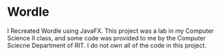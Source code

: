 # Wordle
I Recreated Wordle using JavaFX. This project was a lab in my Computer Science II class, and some code was provided to me by the Computer Sciecne Department of RIT. I do not own all of the code in this project. 
